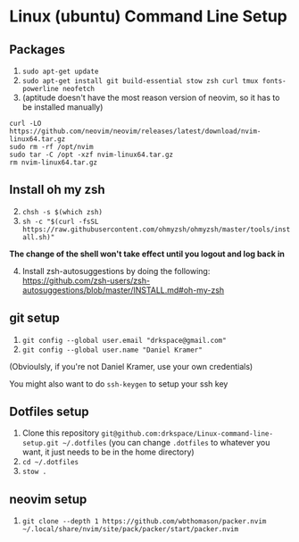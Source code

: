 # Linux (ubuntu) Command Line Setup

## Packages
1. `sudo apt-get update`
2. `sudo apt-get install git build-essential stow zsh curl tmux fonts-powerline neofetch`
3. (aptitude doesn't have the most reason version of neovim, so it has to be installed manually)
```
curl -LO https://github.com/neovim/neovim/releases/latest/download/nvim-linux64.tar.gz
sudo rm -rf /opt/nvim
sudo tar -C /opt -xzf nvim-linux64.tar.gz
rm nvim-linux64.tar.gz
```

## Install oh my zsh

2. `chsh -s $(which zsh)`
3. `sh -c "$(curl -fsSL https://raw.githubusercontent.com/ohmyzsh/ohmyzsh/master/tools/install.sh)"`

**The change of the shell won't take effect until you logout and log back in**

4. Install zsh-autosuggestions by doing the following: https://github.com/zsh-users/zsh-autosuggestions/blob/master/INSTALL.md#oh-my-zsh

## git setup
1. `git config --global user.email "drkspace@gmail.com"`
2. `git config --global user.name "Daniel Kramer"`

(Obvioulsly, if you're not Daniel Kramer, use your own credentials)

 You might also want to do `ssh-keygen` to setup your ssh key

## Dotfiles setup
1. Clone this repository `git@github.com:drkspace/Linux-command-line-setup.git ~/.dotfiles` (you can change `.dotfiles` to whatever you want, it just needs to be in the home directory)
2. `cd ~/.dotfiles`
3. `stow .`


## neovim setup
1. `git clone --depth 1 https://github.com/wbthomason/packer.nvim ~/.local/share/nvim/site/pack/packer/start/packer.nvim`
